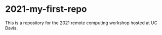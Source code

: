 # 2021-my-first-repo
This is a repository for the 2021 remote computing workshop hosted at UC  Davis.
